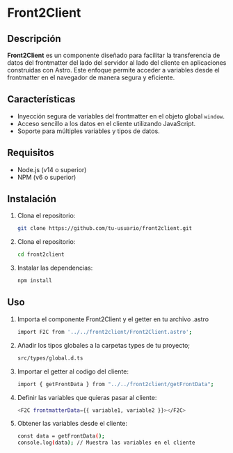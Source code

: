 # Front2Client

## Descripción

**Front2Client** es un componente diseñado para facilitar la transferencia de datos del frontmatter del lado del servidor al lado del cliente en aplicaciones construidas con Astro. Este enfoque permite acceder a variables desde el frontmatter en el navegador de manera segura y eficiente.

## Características

- Inyección segura de variables del frontmatter en el objeto global `window`.
- Acceso sencillo a los datos en el cliente utilizando JavaScript.
- Soporte para múltiples variables y tipos de datos.

## Requisitos

- Node.js (v14 o superior)
- NPM (v6 o superior)

## Instalación

1. Clona el repositorio:

   ```bash
   git clone https://github.com/tu-usuario/front2client.git
   ```

2. Clona el repositorio:
    ```bash
    cd front2client
    ```
    
3. Instalar las dependencias:
    ```bash
    npm install
    ``` 

## Uso

1. Importa el componente Front2Client y el getter en tu archivo .astro
    ```bash
    import F2C from '../../front2client/Front2Client.astro';
    ```
2. Añadir los tipos globales a la carpetas types de tu proyecto;
    ```bash
    src/types/global.d.ts
    ```
3. Importar el getter al codigo del cliente:
    ```bash
    import { getFrontData } from "../../front2client/getFrontData";
    ```
4. Definir las variables que quieras pasar al cliente:
    ```bash
    <F2C frontmatterData={{ variable1, variable2 }}></F2C>
    ```
5. Obtener las variables desde el cliente:
    ```bash
    const data = getFrontData();
    console.log(data); // Muestra las variables en el cliente
    ```